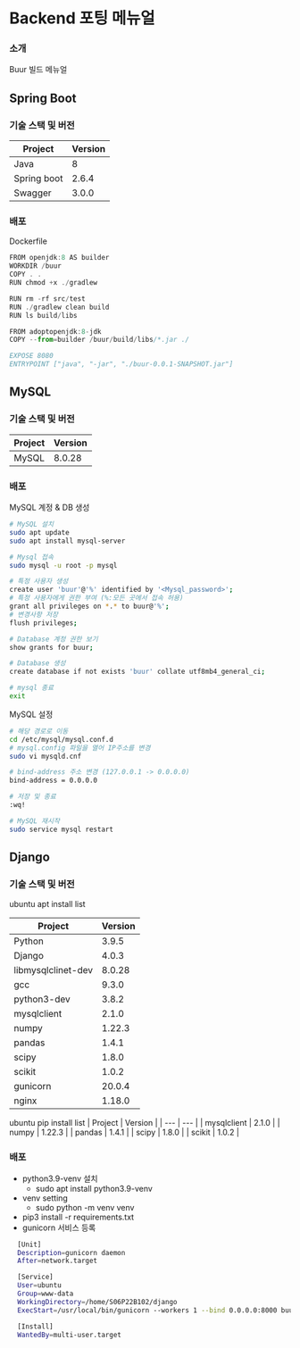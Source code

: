 # Backend 포팅 메뉴얼

### 소개

Buur 빌드 메뉴얼

## Spring Boot

### 기술 스택 및 버전

| Project     | Version |
| ----------- | ------- |
| Java        | 8       |
| Spring boot | 2.6.4   |
| Swagger     | 3.0.0   |

### 배포

Dockerfile

```jsx
FROM openjdk:8 AS builder
WORKDIR /buur
COPY . .
RUN chmod +x ./gradlew

RUN rm -rf src/test
RUN ./gradlew clean build
RUN ls build/libs

FROM adoptopenjdk:8-jdk
COPY --from=builder /buur/build/libs/*.jar ./

EXPOSE 8080
ENTRYPOINT ["java", "-jar", "./buur-0.0.1-SNAPSHOT.jar"]
```

## MySQL

### 기술 스택 및 버전

| Project | Version |
| ------- | ------- |
| MySQL   | 8.0.28  |

### 배포

MySQL 계정 & DB 생성

```bash
# MySQL 설치
sudo apt update
sudo apt install mysql-server

# Mysql 접속
sudo mysql -u root -p mysql

# 특정 사용자 생성
create user 'buur'@'%' identified by '<Mysql_password>';
# 특정 사용자에게 권한 부여 (%:모든 곳에서 접속 허용)
grant all privileges on *.* to buur@'%';
# 변경사항 저장
flush privileges;

# Database 계정 권한 보기
show grants for buur;

# Database 생성
create database if not exists 'buur' collate utf8mb4_general_ci;

# mysql 종료
exit
```

MySQL 설정

```bash
# 해당 경로로 이동
cd /etc/mysql/mysql.conf.d
# mysql.config 파일을 열어 IP주소를 변경
sudo vi mysqld.cnf

# bind-address 주소 변경 (127.0.0.1 -> 0.0.0.0)
bind-address = 0.0.0.0

# 저장 및 종료
:wq!

# MySQL 재시작
sudo service mysql restart
```

## Django

### 기술 스택 및 버전

ubuntu apt install list

| Project            | Version |
| ------------------ | ------- |
| Python             | 3.9.5   |
| Django             | 4.0.3   |
| libmysqlclinet-dev | 8.0.28  |
| gcc                | 9.3.0   |
| python3-dev        | 3.8.2   |
| mysqlclient        | 2.1.0   |
| numpy              | 1.22.3  |
| pandas             | 1.4.1   |
| scipy              | 1.8.0   |
| scikit             | 1.0.2   |
| gunicorn           | 20.0.4  |
| nginx              | 1.18.0  |

ubuntu pip install list
| Project | Version |
| --- | --- |
| mysqlclient | 2.1.0 |
| numpy | 1.22.3 |
| pandas | 1.4.1 |
| scipy | 1.8.0 |
| scikit | 1.0.2 |

### 배포

- python3.9-venv 설치
  - sudo apt install python3.9-venv
- venv setting
  - sudo python -m venv venv
- pip3 install -r requirements.txt
- gunicorn 서비스 등록

```bash
  [Unit]
  Description=gunicorn daemon
  After=network.target

  [Service]
  User=ubuntu
  Group=www-data
  WorkingDirectory=/home/S06P22B102/django
  ExecStart=/usr/local/bin/gunicorn --workers 1 --bind 0.0.0.0:8000 buur.wsgi:application

  [Install]
  WantedBy=multi-user.target
```
